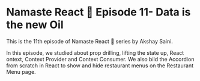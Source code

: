 # Namaste React 🚀 Episode 11- Data is the new Oil

<p>This is the 11th episode of Namaste React 🚀 series by Akshay Saini.</p>
<p>In this episode, we studied about prop drilling, lifting the state up, React ontext, Context Provider and Context Consumer. We also bild the Accordion from scratch in React to show and hide restaurant menus on the Restaurant Menu page.</p>